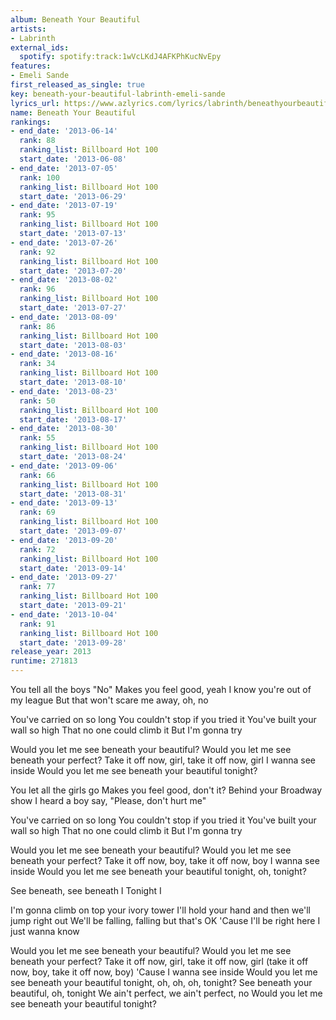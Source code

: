 ```yaml
---
album: Beneath Your Beautiful
artists:
- Labrinth
external_ids:
  spotify: spotify:track:1wVcLKdJ4AFKPhKucNvEpy
features:
- Emeli Sande
first_released_as_single: true
key: beneath-your-beautiful-labrinth-emeli-sande
lyrics_url: https://www.azlyrics.com/lyrics/labrinth/beneathyourbeautiful.html
name: Beneath Your Beautiful
rankings:
- end_date: '2013-06-14'
  rank: 88
  ranking_list: Billboard Hot 100
  start_date: '2013-06-08'
- end_date: '2013-07-05'
  rank: 100
  ranking_list: Billboard Hot 100
  start_date: '2013-06-29'
- end_date: '2013-07-19'
  rank: 95
  ranking_list: Billboard Hot 100
  start_date: '2013-07-13'
- end_date: '2013-07-26'
  rank: 92
  ranking_list: Billboard Hot 100
  start_date: '2013-07-20'
- end_date: '2013-08-02'
  rank: 96
  ranking_list: Billboard Hot 100
  start_date: '2013-07-27'
- end_date: '2013-08-09'
  rank: 86
  ranking_list: Billboard Hot 100
  start_date: '2013-08-03'
- end_date: '2013-08-16'
  rank: 34
  ranking_list: Billboard Hot 100
  start_date: '2013-08-10'
- end_date: '2013-08-23'
  rank: 50
  ranking_list: Billboard Hot 100
  start_date: '2013-08-17'
- end_date: '2013-08-30'
  rank: 55
  ranking_list: Billboard Hot 100
  start_date: '2013-08-24'
- end_date: '2013-09-06'
  rank: 66
  ranking_list: Billboard Hot 100
  start_date: '2013-08-31'
- end_date: '2013-09-13'
  rank: 69
  ranking_list: Billboard Hot 100
  start_date: '2013-09-07'
- end_date: '2013-09-20'
  rank: 72
  ranking_list: Billboard Hot 100
  start_date: '2013-09-14'
- end_date: '2013-09-27'
  rank: 77
  ranking_list: Billboard Hot 100
  start_date: '2013-09-21'
- end_date: '2013-10-04'
  rank: 91
  ranking_list: Billboard Hot 100
  start_date: '2013-09-28'
release_year: 2013
runtime: 271813
---
```

You tell all the boys "No"
Makes you feel good, yeah
I know you're out of my league
But that won't scare me away, oh, no

You've carried on so long
You couldn't stop if you tried it
You've built your wall so high
That no one could climb it
But I'm gonna try

Would you let me see beneath your beautiful?
Would you let me see beneath your perfect?
Take it off now, girl, take it off now, girl
I wanna see inside
Would you let me see beneath your beautiful tonight?

You let all the girls go
Makes you feel good, don't it?
Behind your Broadway show
I heard a boy say, "Please, don't hurt me"

You've carried on so long
You couldn't stop if you tried it
You've built your wall so high
That no one could climb it
But I'm gonna try

Would you let me see beneath your beautiful?
Would you let me see beneath your perfect?
Take it off now, boy, take it off now, boy
I wanna see inside
Would you let me see beneath your beautiful tonight, oh, tonight?

See beneath, see beneath
I
Tonight
I

I'm gonna climb on top your ivory tower
I'll hold your hand and then we'll jump right out
We'll be falling, falling but that's OK
'Cause I'll be right here
I just wanna know

Would you let me see beneath your beautiful?
Would you let me see beneath your perfect?
Take it off now, girl, take it off now, girl (take it off now, boy, take it off now, boy)
'Cause I wanna see inside
Would you let me see beneath your beautiful tonight, oh, oh, oh, tonight?
See beneath your beautiful, oh, tonight
We ain't perfect, we ain't perfect, no
Would you let me see beneath your beautiful tonight?

